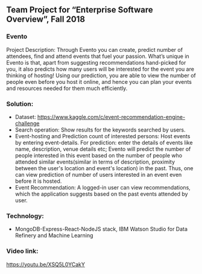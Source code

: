 ## Team Project for “Enterprise Software Overview”, Fall 2018

### Evento
Project Description:
Through Evento you can create, predict number of attendees, find and attend events that fuel your passion. What’s unique in Evento is that, apart from suggesting recommendations hand-picked for you, it also predicts how many users will be interested for the event you are thinking of hosting! Using our prediction, you are able to view the number of people even before you host it online, and hence you can plan your events and resources needed for them much efficiently.

### Solution:

+ Dataset: https://www.kaggle.com/c/event-recommendation-engine-challenge
+ Search operation: Show results for the keywords searched by users.
+ Event-hosting and Prediction count of interested persons: Host events by entering event-details. 
  For prediction: enter the details of events like name, description, venue details etc; Evento will predict the number of people interested in this event based on the number of people who attended similar events(similar in terms of description, proximity between the user's location and event's location) in the past. Thus, one can view prediction of number of users interested in an event even before it is hosted.
+ Event Recommendation: A logged-in user can view recommendations, which the application suggests based on the past events attended by user.

### Technology: 
+ MongoDB-Express-React-NodeJS stack, IBM Watson Studio for Data Refinery and Machine Learning

### Video link:
https://youtu.be/XSQ5L0YCakY
